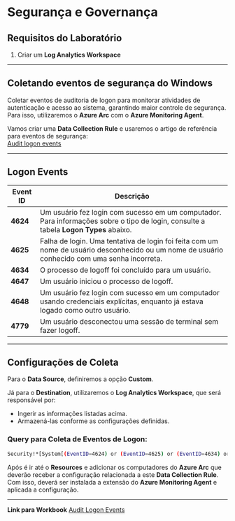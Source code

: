 # Segurança e Governança

## Requisitos do Laboratório

1. Criar um **Log Analytics Workspace**

---

## Coletando eventos de segurança do Windows

Coletar eventos de auditoria de logon para monitorar atividades de autenticação e acesso ao sistema, garantindo maior controle de segurança. Para isso, utilizaremos o **Azure Arc** com o **Azure Monitoring Agent**.

Vamos criar uma **Data Collection Rule** e usaremos o artigo de referência para eventos de segurança:  
[Audit logon events](https://learn.microsoft.com/en-us/previous-versions/windows/it-pro/windows-10/security/threat-protection/auditing/basic-audit-logon-events#configure-this-audit-setting)

---

## Logon Events

| **Event ID** | **Descrição**                                                                                     |
|--------------|---------------------------------------------------------------------------------------------------|
| **4624**     | Um usuário fez login com sucesso em um computador. Para informações sobre o tipo de login, consulte a tabela **Logon Types** abaixo. |
| **4625**     | Falha de login. Uma tentativa de login foi feita com um nome de usuário desconhecido ou um nome de usuário conhecido com uma senha incorreta. |
| **4634**     | O processo de logoff foi concluído para um usuário.                                                |
| **4647**     | Um usuário iniciou o processo de logoff.                                                           |
| **4648**     | Um usuário fez login com sucesso em um computador usando credenciais explícitas, enquanto já estava logado como outro usuário. |
| **4779**     | Um usuário desconectou uma sessão de terminal sem fazer logoff.                                    |

---

## Configurações de Coleta

Para o **Data Source**, definiremos a opção **Custom**.

Já para o **Destination**, utilizaremos o **Log Analytics Workspace**, que será responsável por:
- Ingerir as informações listadas acima.
- Armazená-las conforme as configurações definidas.

### Query para Coleta de Eventos de Logon:

```bash
Security!*[System[(EventID=4624) or (EventID=4625) or (EventID=4634) or (EventID=4647) or (EventID=4648) or (EventID=4779)]]
```
Após é ir até o **Resources** e adicionar os computadores do **Azure Arc** que deverão receber a configuração relacionada a este **Data Collection Rule**. Com isso, deverá ser instalada a extensão do **Azure Monitoring Agent** e aplicada a configuração.

---

**Link para Workbook** [Audit Logon Events](https://raw.githubusercontent.com/fabiotreze/AzureArcDemo/refs/heads/main/Lab4/AzureArc-AuditLogonEvents.workbook)
